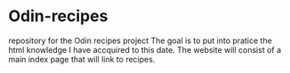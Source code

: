 # Odin-recipes
repository for the Odin recipes project
The goal is to put into pratice the html knowledge I have accquired to this date. 
The website will consist of a main index page that will link to recipes.
